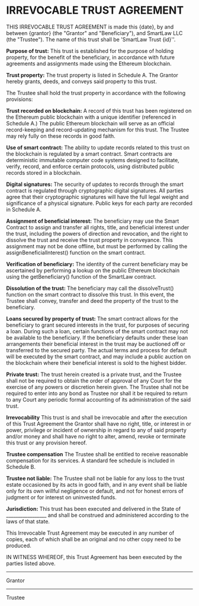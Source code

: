 # IRREVOCABLE TRUST AGREEMENT

THIS IRREVOCABLE TRUST AGREEMENT is made this {date}, by and between {grantor} (the "Grantor" and "Beneficiary"), and SmartLaw LLC (the "Trustee"). The name of this trust shall be 'SmartLaw Trust {id}''.

**Purpose of trust:** This trust is established for the purpose of holding property, for the benefit of the beneficiary, in accordance with future agreements and assignments made using the Ethereum blockchain.

**Trust property:** The trust property is listed in Schedule A. The Grantor hereby grants, deeds, and conveys said property to this trust.

The Trustee shall hold the trust property in accordance with the following provisions:

**Trust recorded on blockchain:** A record of this trust has been registered on the Ethereum public blockchain with a unique identifier (referenced in Schedule A.) The public Ethereum blockchain will serve as an official record-keeping and record-updating mechanism for this trust. The Trustee may rely fully on these records in good faith.

**Use of smart contract:** The ability to update records related to this trust on the blockchain is regulated by a smart contract. Smart contracts are deterministic immutable computer code systems designed to facilitate, verify, record, and enforce certain protocols, using distributed public records stored in a blockchain.

**Digital signatures:** The security of updates to records through the smart contract is regulated through cryptographic digital signatures. All parties agree that their cryptographic signatures will have the full legal weight and significance of a physical signature. Public keys for each party are recorded in Schedule A.

**Assignment of beneficial interest:** The beneficiary may use the Smart Contract to assign and transfer all rights, title, and beneficial interest under the trust, including the powers of direction and revocation, and the right to dissolve the trust and receive the trust property in conveyance. This assignment may not be done offline, but must be performed by calling the assignBeneficialInterest() function on the smart contract.

**Verification of beneficiary:** The identity of the current beneficiary may be ascertained by performing a lookup on the public Ethereum blockchain using the getBeneficiary() function of the SmartLaw contract.

**Dissolution of the trust:** The beneficiary may call the dissolveTrust() function on the smart contract to dissolve this trust. In this event, the Trustee shall convey, transfer and deed the property of the trust to the beneficiary.

**Loans secured by property of trust:** The smart contract allows for the beneficiary to grant secured interests in the trust, for purposes of securing a loan. During such a loan, certain functions of the smart contract may not be available to the beneficiary. If the beneficiary defaults under these loan arrangements their beneficial interest in the trust may be auctioned off or transferred to the secured party. The actual terms and process for default will be executed by the smart contract, and may include a public auction on the blockchain where their beneficial interest is sold to the highest bidder.

**Private trust:** The trust herein created is a private trust, and the Trustee shall not be required to obtain the order of approval of any Court for the exercise of any powers or discretion herein given.  The Trustee shall not be required to enter into any bond as Trustee nor shall it be required to return to any Court any periodic formal accounting of its administration of the said trust.

**Irrevocability** This trust is and shall be irrevocable and after the execution of this Trust Agreement the Grantor shall have no right, title, or interest in or power, privilege or incident of ownership in regard to any of said property and/or money and shall have no right to alter, amend, revoke or terminate this trust or any provision hereof.

**Trustee compensation** The Trustee shall be entitled to receive reasonable compensation for its services. A standard fee schedule is included in Schedule B.

**Trustee not liable:** The Trustee shall not be liable for any loss to the trust estate occasioned by its acts in good faith, and in any event shall be liable only for its own willful negligence or default, and not for honest errors of judgment or for interest on uninvested funds.

**Jurisdiction:** This trust has been executed and delivered in the State of _________________ and shall be construed and administered according to the laws of that state.

This Irrevocable Trust Agreement may be executed in any number of copies, each of which shall be an original and no other copy need to be produced.

IN WITNESS WHEREOF, this Trust Agreement has been executed by the parties listed above.


__________________________________
Grantor


__________________________________
Trustee
